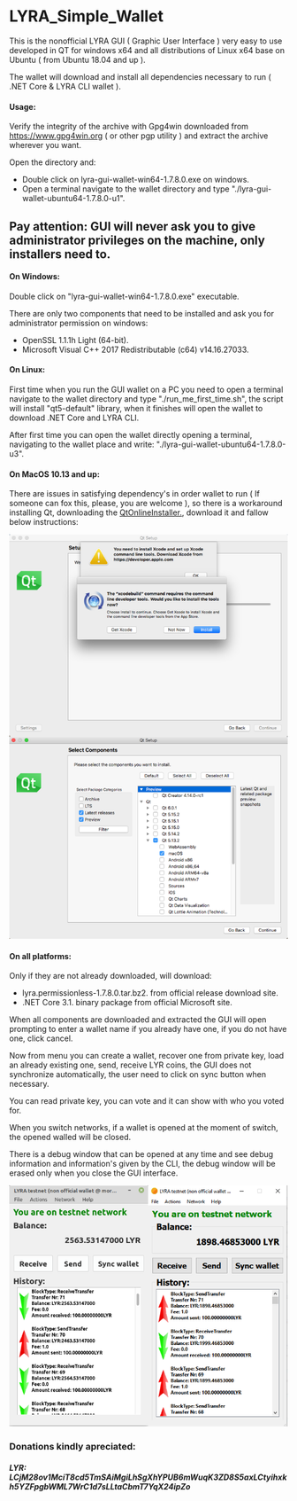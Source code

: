 # LYRA_Simple_Wallet

This is the nonofficial LYRA GUI ( Graphic User Interface ) very easy to use developed in QT for windows x64 and all distributions of Linux x64 base on Ubuntu ( from Ubuntu 18.04 and up ).

The wallet will download and install all dependencies necessary to run ( .NET Core & LYRA CLI wallet ).

#### Usage:

Verify the integrity of the archive with Gpg4win downloaded from https://www.gpg4win.org ( or other pgp utility ) and extract the archive wherever you want.

Open the directory and:
* Double click on lyra-gui-wallet-win64-1.7.8.0.exe on windows.
* Open a terminal navigate to the wallet directory and type "./lyra-gui-wallet-ubuntu64-1.7.8.0-u1".

## Pay attention: GUI will never ask you to give administrator privileges on the machine, only installers need to.

#### On Windows:

Double click on "lyra-gui-wallet-win64-1.7.8.0.exe" executable.

There are only two components that need to be installed and ask you for administrator permission on windows:
* OpenSSL 1.1.1h Light (64-bit).
* Microsoft Visual C++ 2017 Redistributable (c64) v14.16.27033.

#### On Linux:

First time when you run the GUI wallet on a PC you need to open a terminal navigate to the wallet directory and type "./run_me_first_time.sh", the script will install "qt5-default" library, when it finishes will open the wallet to download .NET Core and LYRA CLI.

After first time you can open the wallet directly opening a terminal, navigating to the wallet place and write: "./lyra-gui-wallet-ubuntu64-1.7.8.0-u3".

#### On MacOS 10.13 and up:

There are issues in satisfying dependency's in order wallet to run ( If someone can fox this, please, you are welcome ), so there is a workaround installing Qt, downloading the <a href="https://www.qt.io/download-qt-installer?hsCtaTracking=99d9dd4f-5681-48d2-b096-470725510d34%7C074ddad0-fdef-4e53-8aa8-5e8a876d6ab4">QtOnlineInstaller.</a>, download it and fallow below instructions:

![LYRA GUY non official wallet](https://raw.githubusercontent.com/MorgothCreator/lyra-gui-wallet/master/QtOnMacOs.png)

#### On all platforms:

Only if they are not already downloaded, will download:
* lyra.permissionless-1.7.8.0.tar.bz2. from official release download site.
* .NET Core 3.1. binary package from official Microsoft site.

When all components are downloaded and extracted the GUI will open prompting to enter a wallet name if you already have one, if you do not have one, click cancel.

Now from menu you can create a wallet, recover one from private key, load an already existing one, send, receive LYR coins, the GUI does not synchronize automatically, the user need to click on sync button when necessary.

You can read private key, you can vote and it can show with who you voted for.

When you switch networks, if a wallet is opened at the moment of switch, the opened walled will be closed.

There is a debug window that can be opened at any time and see debug information and information's given by the CLI, the debug window will be erased only when you close the GUI interface.



![LYRA GUY non official wallet](https://raw.githubusercontent.com/MorgothCreator/lyra-gui-wallet/master/LYRA%20GUY%20non%20official%20wallet.png)


### Donations kindly apreciated:
##### LYR: LCjM28ov1MciT8cd5TmSAiMgiLhSgXhYPUB6mWuqK3ZD8S5axLCtyihxkh5YZFpgbWML7WrC1d7sLLtaCbmT7YqX24ipZo
